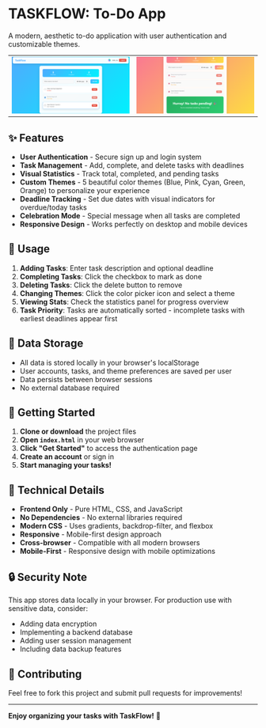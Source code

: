 # TASKFLOW: To-Do App

A modern, aesthetic to-do application with user authentication and customizable themes.

<table>
  <tr>
    <td><img src="app 1.png" alt="Work Experience" width="400px"></td>
    <td><img src="app 2.png" alt="Summary Generation" width="400px"></td>
  </tr>
</table>

## ✨ Features

- **User Authentication** - Secure sign up and login system
- **Task Management** - Add, complete, and delete tasks with deadlines
- **Visual Statistics** - Track total, completed, and pending tasks
- **Custom Themes** - 5 beautiful color themes (Blue, Pink, Cyan, Green, Orange) to personalize your experience
- **Deadline Tracking** - Set due dates with visual indicators for overdue/today tasks
- **Celebration Mode** - Special message when all tasks are completed
- **Responsive Design** - Works perfectly on desktop and mobile devices

## 🎯 Usage

1. **Adding Tasks**: Enter task description and optional deadline
2. **Completing Tasks**: Click the checkbox to mark as done
3. **Deleting Tasks**: Click the delete button to remove
4. **Changing Themes**: Click the color picker icon and select a theme
5. **Viewing Stats**: Check the statistics panel for progress overview
6. **Task Priority**: Tasks are automatically sorted - incomplete tasks with earliest deadlines appear first

## 💾 Data Storage

- All data is stored locally in your browser's localStorage
- User accounts, tasks, and theme preferences are saved per user
- Data persists between browser sessions
- No external database required

## 🚀 Getting Started

1. **Clone or download** the project files
2. **Open `index.html`** in your web browser
3. **Click "Get Started"** to access the authentication page
4. **Create an account** or sign in
5. **Start managing your tasks!**

## 🔧 Technical Details

- **Frontend Only** - Pure HTML, CSS, and JavaScript
- **No Dependencies** - No external libraries required
- **Modern CSS** - Uses gradients, backdrop-filter, and flexbox
- **Responsive** - Mobile-first design approach
- **Cross-browser** - Compatible with all modern browsers
- **Mobile-First** - Responsive design with mobile optimizations

## 🔒 Security Note

This app stores data locally in your browser. For production use with sensitive data, consider:
- Adding data encryption
- Implementing a backend database
- Adding user session management
- Including data backup features

## 🤝 Contributing

Feel free to fork this project and submit pull requests for improvements!

---

**Enjoy organizing your tasks with TaskFlow!** 🎉
